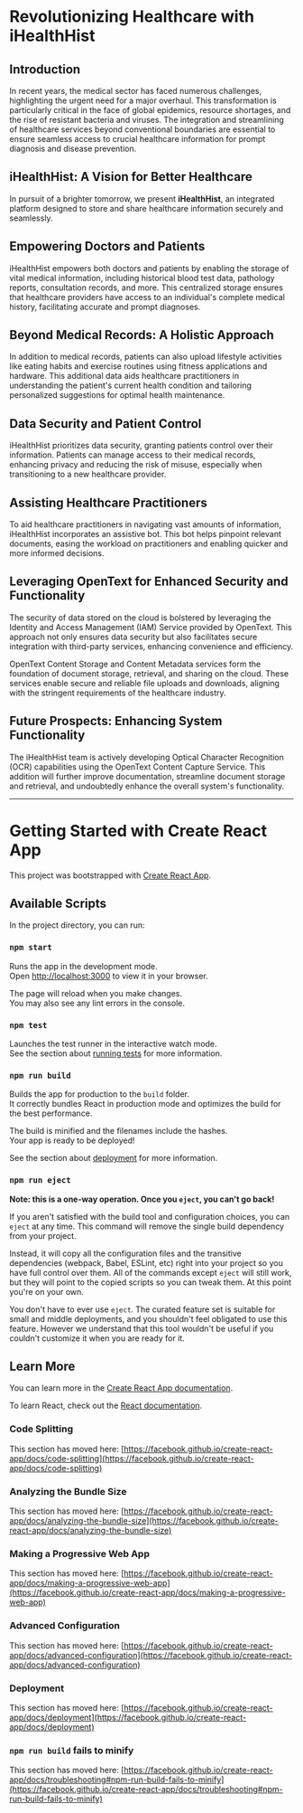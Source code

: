 # Revolutionizing Healthcare with iHealthHist

## Introduction
In recent years, the medical sector has faced numerous challenges, highlighting the urgent need for a major overhaul. This transformation is particularly critical in the face of global epidemics, resource shortages, and the rise of resistant bacteria and viruses. The integration and streamlining of healthcare services beyond conventional boundaries are essential to ensure seamless access to crucial healthcare information for prompt diagnosis and disease prevention.

## iHealthHist: A Vision for Better Healthcare
In pursuit of a brighter tomorrow, we present **iHealthHist**, an integrated platform designed to store and share healthcare information securely and seamlessly.

## Empowering Doctors and Patients
iHealthHist empowers both doctors and patients by enabling the storage of vital medical information, including historical blood test data, pathology reports, consultation records, and more. This centralized storage ensures that healthcare providers have access to an individual's complete medical history, facilitating accurate and prompt diagnoses.

## Beyond Medical Records: A Holistic Approach
In addition to medical records, patients can also upload lifestyle activities like eating habits and exercise routines using fitness applications and hardware. This additional data aids healthcare practitioners in understanding the patient's current health condition and tailoring personalized suggestions for optimal health maintenance.

## Data Security and Patient Control
iHealthHist prioritizes data security, granting patients control over their information. Patients can manage access to their medical records, enhancing privacy and reducing the risk of misuse, especially when transitioning to a new healthcare provider.

## Assisting Healthcare Practitioners
To aid healthcare practitioners in navigating vast amounts of information, iHealthHist incorporates an assistive bot. This bot helps pinpoint relevant documents, easing the workload on practitioners and enabling quicker and more informed decisions.

## Leveraging OpenText for Enhanced Security and Functionality
The security of data stored on the cloud is bolstered by leveraging the Identity and Access Management (IAM) Service provided by OpenText. This approach not only ensures data security but also facilitates secure integration with third-party services, enhancing convenience and efficiency.

OpenText Content Storage and Content Metadata services form the foundation of document storage, retrieval, and sharing on the cloud. These services enable secure and reliable file uploads and downloads, aligning with the stringent requirements of the healthcare industry.

## Future Prospects: Enhancing System Functionality
The iHealthHist team is actively developing Optical Character Recognition (OCR) capabilities using the OpenText Content Capture Service. This addition will further improve documentation, streamline document storage and retrieval, and undoubtedly enhance the overall system's functionality.


--------------------------------------------


# Getting Started with Create React App

This project was bootstrapped with [Create React App](https://github.com/facebook/create-react-app).

## Available Scripts

In the project directory, you can run:

### `npm start`

Runs the app in the development mode.\
Open [http://localhost:3000](http://localhost:3000) to view it in your browser.

The page will reload when you make changes.\
You may also see any lint errors in the console.

### `npm test`

Launches the test runner in the interactive watch mode.\
See the section about [running tests](https://facebook.github.io/create-react-app/docs/running-tests) for more information.

### `npm run build`

Builds the app for production to the `build` folder.\
It correctly bundles React in production mode and optimizes the build for the best performance.

The build is minified and the filenames include the hashes.\
Your app is ready to be deployed!

See the section about [deployment](https://facebook.github.io/create-react-app/docs/deployment) for more information.

### `npm run eject`

**Note: this is a one-way operation. Once you `eject`, you can't go back!**

If you aren't satisfied with the build tool and configuration choices, you can `eject` at any time. This command will remove the single build dependency from your project.

Instead, it will copy all the configuration files and the transitive dependencies (webpack, Babel, ESLint, etc) right into your project so you have full control over them. All of the commands except `eject` will still work, but they will point to the copied scripts so you can tweak them. At this point you're on your own.

You don't have to ever use `eject`. The curated feature set is suitable for small and middle deployments, and you shouldn't feel obligated to use this feature. However we understand that this tool wouldn't be useful if you couldn't customize it when you are ready for it.

## Learn More

You can learn more in the [Create React App documentation](https://facebook.github.io/create-react-app/docs/getting-started).

To learn React, check out the [React documentation](https://reactjs.org/).

### Code Splitting

This section has moved here: [https://facebook.github.io/create-react-app/docs/code-splitting](https://facebook.github.io/create-react-app/docs/code-splitting)

### Analyzing the Bundle Size

This section has moved here: [https://facebook.github.io/create-react-app/docs/analyzing-the-bundle-size](https://facebook.github.io/create-react-app/docs/analyzing-the-bundle-size)

### Making a Progressive Web App

This section has moved here: [https://facebook.github.io/create-react-app/docs/making-a-progressive-web-app](https://facebook.github.io/create-react-app/docs/making-a-progressive-web-app)

### Advanced Configuration

This section has moved here: [https://facebook.github.io/create-react-app/docs/advanced-configuration](https://facebook.github.io/create-react-app/docs/advanced-configuration)

### Deployment

This section has moved here: [https://facebook.github.io/create-react-app/docs/deployment](https://facebook.github.io/create-react-app/docs/deployment)

### `npm run build` fails to minify

This section has moved here: [https://facebook.github.io/create-react-app/docs/troubleshooting#npm-run-build-fails-to-minify](https://facebook.github.io/create-react-app/docs/troubleshooting#npm-run-build-fails-to-minify)
